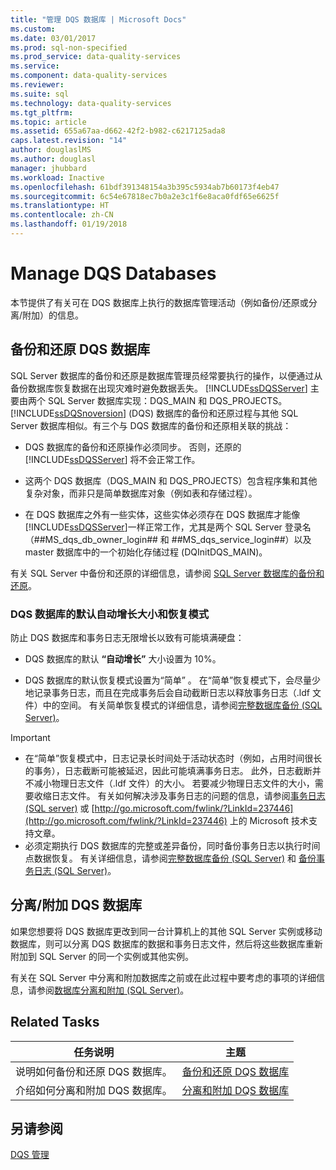 ```yaml
---
title: "管理 DQS 数据库 | Microsoft Docs"
ms.custom: 
ms.date: 03/01/2017
ms.prod: sql-non-specified
ms.prod_service: data-quality-services
ms.service: 
ms.component: data-quality-services
ms.reviewer: 
ms.suite: sql
ms.technology: data-quality-services
ms.tgt_pltfrm: 
ms.topic: article
ms.assetid: 655a67aa-d662-42f2-b982-c6217125ada8
caps.latest.revision: "14"
author: douglaslMS
ms.author: douglasl
manager: jhubbard
ms.workload: Inactive
ms.openlocfilehash: 61bdf391348154a3b395c5934ab7b60173f4eb47
ms.sourcegitcommit: 6c54e67818ec7b0a2e3c1f6e8aca0fdf65e6625f
ms.translationtype: HT
ms.contentlocale: zh-CN
ms.lasthandoff: 01/19/2018
---
```

# <a name="manage-dqs-databases"></a>Manage DQS Databases
  本节提供了有关可在 DQS 数据库上执行的数据库管理活动（例如备份/还原或分离/附加）的信息。  
  
##  <a name="BackupRestore"></a> 备份和还原 DQS 数据库  
 SQL Server 数据库的备份和还原是数据库管理员经常要执行的操作，以便通过从备份数据库恢复数据在出现灾难时避免数据丢失。 [!INCLUDE[ssDQSServer](../includes/ssdqsserver-md.md)] 主要由两个 SQL Server 数据库实现：DQS_MAIN 和 DQS_PROJECTS。 [!INCLUDE[ssDQSnoversion](../includes/ssdqsnoversion-md.md)] (DQS) 数据库的备份和还原过程与其他 SQL Server 数据库相似。有三个与 DQS 数据库的备份和还原相关联的挑战：  
  
-   DQS 数据库的备份和还原操作必须同步。 否则，还原的 [!INCLUDE[ssDQSServer](../includes/ssdqsserver-md.md)] 将不会正常工作。  
  
-   这两个 DQS 数据库（DQS_MAIN 和 DQS_PROJECTS）包含程序集和其他复杂对象，而非只是简单数据库对象（例如表和存储过程）。  
  
-   在 DQS 数据库之外有一些实体，这些实体必须存在 DQS 数据库才能像 [!INCLUDE[ssDQSServer](../includes/ssdqsserver-md.md)]一样正常工作，尤其是两个 SQL Server 登录名（##MS_dqs_db_owner_login## 和 ##MS_dqs_service_login##）以及 master 数据库中的一个初始化存储过程 (DQInitDQS_MAIN)。  
  
 有关 SQL Server 中备份和还原的详细信息，请参阅 [SQL Server 数据库的备份和还原](../relational-databases/backup-restore/back-up-and-restore-of-sql-server-databases.md)。  
  
### <a name="default-autogrowth-size-and-recovery-model-for-the-dqs-databases"></a>DQS 数据库的默认自动增长大小和恢复模式  
 防止 DQS 数据库和事务日志无限增长以致有可能填满硬盘：  
  
-   DQS 数据库的默认 **“自动增长”** 大小设置为 10%。  
  
-   DQS 数据库的默认恢复模式设置为“简单” 。 在“简单”恢复模式下，会尽量少地记录事务日志，而且在完成事务后会自动截断日志以释放事务日志（.ldf 文件）中的空间。 有关简单恢复模式的详细信息，请参阅[完整数据库备份 (SQL Server)](../relational-databases/backup-restore/full-database-backups-sql-server.md)。  
  
> [!IMPORTANT]  
>  -   在“简单”恢复模式中，日志记录长时间处于活动状态时（例如，占用时间很长的事务），日志截断可能被延迟，因此可能填满事务日志。 此外，日志截断并不减小物理日志文件（.ldf 文件）的大小。 若要减少物理日志文件的大小，需要收缩日志文件。 有关如何解决涉及事务日志的问题的信息，请参阅[事务日志 (SQL server)](../relational-databases/logs/the-transaction-log-sql-server.md) 或 [http://go.microsoft.com/fwlink/?LinkId=237446](http://go.microsoft.com/fwlink/?LinkId=237446) 上的 Microsoft 技术支持文章。  
> -   必须定期执行 DQS 数据库的完整或差异备份，同时备份事务日志以执行时间点数据恢复。 有关详细信息，请参阅[完整数据库备份 (SQL Server)](../relational-databases/backup-restore/full-database-backups-sql-server.md) 和 [备份事务日志 (SQL Server)](../relational-databases/backup-restore/back-up-a-transaction-log-sql-server.md)。  
  
##  <a name="DetachAttach"></a> 分离/附加 DQS 数据库  
 如果您想要将 DQS 数据库更改到同一台计算机上的其他 SQL Server 实例或移动数据库，则可以分离 DQS 数据库的数据和事务日志文件，然后将这些数据库重新附加到 SQL Server 的同一个实例或其他实例。  
  
 有关在 SQL Server 中分离和附加数据库之前或在此过程中要考虑的事项的详细信息，请参阅[数据库分离和附加 (SQL Server)](../relational-databases/databases/database-detach-and-attach-sql-server.md)。  
  
## <a name="related-tasks"></a>Related Tasks  
  
|任务说明|主题|  
|----------------------|-----------|  
|说明如何备份和还原 DQS 数据库。|[备份和还原 DQS 数据库](../data-quality-services/backing-up-and-restoring-dqs-databases.md)|  
|介绍如何分离和附加 DQS 数据库。|[分离和附加 DQS 数据库](../data-quality-services/detaching-and-attaching-dqs-databases.md)|  
  
## <a name="see-also"></a>另请参阅  
 [DQS 管理](../data-quality-services/dqs-administration.md)  
  
  
